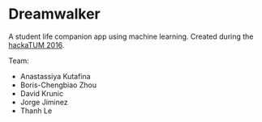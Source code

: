 # Dreamwalker

A student life companion app using machine learning. Created during the [hackaTUM 2016](https://hack.tum.de/).

Team:
- Anastassiya Kutafina
- Boris-Chengbiao Zhou
- David Krunic
- Jorge Jiminez
- Thanh Le
